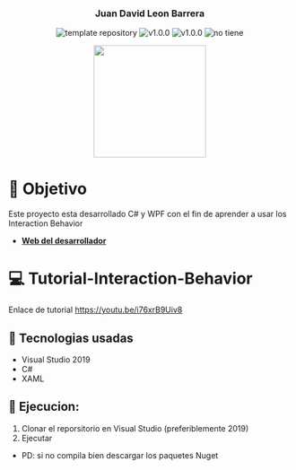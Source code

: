 <p align="center">
    <h3 align="center">Juan David Leon Barrera</h3>
	<p align="center">
		<img src="https://img.shields.io/badge/.NET-5C2D91?logo=.net&logoColor=white" alt="template repository">
		<img src="https://img.shields.io/static/v1?label=proyecto&message=WPF&color=white" alt="v1.0.0">
		<img src="https://img.shields.io/static/v1?label=version&message=1.0.0&color=red" alt="v1.0.0">
		<img src="https://img.shields.io/static/v1?label=licencia&message=wilmilcard&color=green" alt="no tiene">
	</p>
    <p align="center">
        <a href="https://nevergate.com.co/"><img src="https://nevergate.com.co/otros/portafolio/images/logo.png" width="200"></a>
    </p>
</p>

# 🚩 Objetivo

Este proyecto esta desarrollado C# y WPF con el fin de aprender a usar los Interaction Behavior

- **[Web del desarrollador](https://nevergate.com.co/)**

# 💻 Tutorial-Interaction-Behavior
Enlace de tutorial
https://youtu.be/i76xrB9Uiv8

## 🧰 Tecnologias usadas
- Visual Studio 2019
- C#
- XAML

## 🏹 Ejecucion:
1. Clonar el reporsitorio en Visual Studio (preferiblemente 2019)
2. Ejecutar
- PD: si no compila bien descargar los paquetes Nuget
